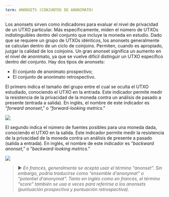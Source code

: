 ```yaml
---
term: ANONSETS (CONJUNTOS DE ANONIMATO)
---
```


Los anonsets sirven como indicadores para evaluar el nivel de privacidad de un UTXO particular. Más específicamente, miden el número de UTXOs indistinguibles dentro del conjunto que incluye la moneda en estudio. Dado que se requiere un grupo de UTXOs idénticos, los anonsets generalmente se calculan dentro de un ciclo de coinjoins. Permiten, cuando es apropiado, juzgar la calidad de los coinjoins. Un gran anonset significa un aumento en el nivel de anonimato, ya que se vuelve difícil distinguir un UTXO específico dentro del conjunto. Hay dos tipos de anonsets:
* El conjunto de anonimato prospectivo;
* El conjunto de anonimato retrospectivo.

El primero indica el tamaño del grupo entre el cual se oculta el UTXO estudiado, conociendo el UTXO en la entrada. Este indicador permite medir la resistencia de la privacidad de la moneda contra un análisis de pasado a presente (entrada a salida). En inglés, el nombre de este indicador es “*forward anonset*,” o “*forward-looking metrics*.”

![](../../dictionnaire/assets/39.png)

El segundo indica el número de fuentes posibles para una moneda dada, conociendo el UTXO en la salida. Este indicador permite medir la resistencia de la privacidad de la moneda contra un análisis de presente a pasado (salida a entrada). En inglés, el nombre de este indicador es “*backward anonset*,” o “*backward-looking metrics*.”

![](../../dictionnaire/assets/40.png)

> ► *En francés, generalmente se acepta usar el término “anonset”. Sin embargo, podría traducirse como “ensemble d'anonymat” o “potentiel d'anonymat”. Tanto en inglés como en francés, el término “score” también se usa a veces para referirse a los anonsets (puntuación prospectiva y puntuación retrospectiva).*